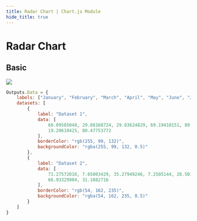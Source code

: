 ```yaml
---
title: Radar Chart | Chart.js Module
hide_title: true
---
```


# Radar Chart

## Basic

<div className="ndl-image-with-background l">

![](library/modules/chartjs/charts/radar-chart.png)

</div>

```js
Outputs.Data = {
    labels: ["January", "February", "March", "April", "May", "June", "July"],
    datasets: [
        {
            label: "Dataset 1",
            data: [
                68.09585048, 29.88168724, 29.83624829, 69.19410151, 89.93055556,
                19.20610425, 80.47753772
            ],
            borderColor: "rgb(255, 99, 132)",
            backgroundColor: "rgba(255, 99, 132, 0.5)"
        },
        {
            label: "Dataset 2",
            data: [
                71.27572016, 7.65003429, 35.27949246, 7.2505144, 28.50137174,
                66.93329904, 31.1882716
            ],
            borderColor: "rgb(54, 162, 235)",
            backgroundColor: "rgba(54, 162, 235, 0.5)"
        }
    ]
}
```
